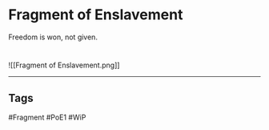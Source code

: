 # Fragment of Enslavement
Freedom is won, not given.

#
![[Fragment of Enslavement.png]]

---
## Tags
#Fragment
#PoE1 
#WiP 